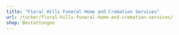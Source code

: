 ```yaml
---
title: "Floral Hills Funeral Home and Cremation Services"
url: /tucker/floral-hills-funeral-home-and-cremation-services/
shop: Bestattungen
---
```

